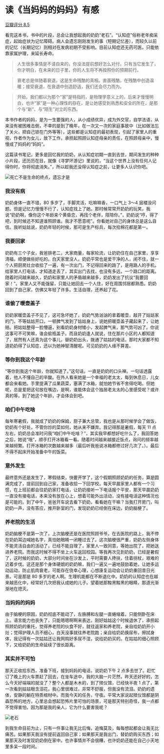 # 读《当妈妈的妈妈》有感


[豆瓣评分 8.5](https://book.douban.com/subject/35296852/)

看完这本书，书中的片段，总会让我想起我的奶奶“老石”。“认知症”俗称老年痴呆症，起始症状为记忆障碍。病人会遗忘刚刚发生的事（短期记忆差），而较久以前的记忆（长期记忆）则相对在发病初期不受影响。目前认知症还无药可医，只能依靠家属护理，来延长寿命。

> 人生很多事情是不请自来的，你没法提前想好怎么对付，只有当它发生了，你才明白，在未来的日子里，你的人生将不再按照你的预期前行。  

> 衰老总是伴随着衰退，这是生命残酷的真相。直面残酷，在残酷中创造温暖；接受衰退，在衰退中创造舒适，我们还会尽力而为。  

> 开始，我们都以为那个“家”是特指的，是物理学意义上的，后来才慢慢明白，也许“家”是一种心理性的存在，是让她感受到熟悉和安全的所在，是那个与“新”、与“陌生”对立的东西。  

本书作者的妈妈，是为一生要强的人，从小成绩优异，成为外交官，自学法语，从来没有被困难击倒，不幸的是到了晚年，在一次又一次的家庭事故中（比如做法忘了关火，把自己锁在门外等等），这些都是认知症的最初表现，引起了家里人的重视，作者作为女儿，放下工作，承担起照顾认知症母亲的责任，在照顾母亲中，慢慢成了妈妈的“妈妈“。

这篇读书笔记，更多是回忆我的奶奶，从认知症初期一直到去世，期间发生的种种小片段，还历历在目，就像《寻梦环游记》里说的，“当这个世界上没有任何人记得你时，你将彻底消失。”，所以趁我还没得认知症之前，让更多人认识你吧。

![死亡不是生命的终点，遗忘才是](https://miasanmia.oss-cn-beijing.aliyuncs.com/picture/2023/07/03/6702ad7cb6ba0d402b8a4c5b0bf0e0bf.webp)

### 我没有病
奶奶身体一直不错，80 多岁了，手脚灵活，吃嘛嘛香，一口气上 3～4 层楼没问题。但是记忆力慢慢不行了，认知症找上了她。那时候常常开奶奶的玩笑，我说“奶奶啊，像你这个年龄来个黄昏恋，再找个老伴，陪陪你。”，奶奶说“哼，得了吧，到时候还不知道谁照顾谁。我才不愿意呢”。你看她对自己的身体总是这么自信。我听姑姑说，奶奶年轻的时候，那可是生产标兵，每次拾棉花都是第一。

### 我要回家
奶奶有三个子女，我爸排老二，大家商量，每家轮流，让奶奶住在自己家里，享享清福，顺便做些好吃的。白天家里没人，奶奶平常也是爱干净的人，闲不住，就一个人把厨房灶台收拾了一遍，有一次出门，不记得回来的路了，是用路人的手机，给家里人打电话，才知道走丢了，其实出门去找，也没有多远，一个路口的距离。随着时间越来越久，奶奶和家里人的矛盾越来越多，奶奶发出了抗议“我要回家！”。家里人又不能强留，只能让她回去一个人住，好在周围邻居都熟悉。奶奶回到了自己家，仿佛又年轻了许多。生活自理，还养起了花。

### 谁偷了暖壶盖子
奶奶家暖壶盖子不见了，这可急坏她了，奶奶气势汹汹的拿着暖壶，敲开了姑姑家的门，不等姑姑开口，一顿脾气发到了姑姑身上，说她把暖壶盖子藏起来了，让她赔。把姑姑整得一脸懵逼，别看奶奶身材矮小，发起脾气来，那气势可凶了。你说这事可不可笑嘛，谁会偷瓶盖子。而且奶奶逢人就说，住在那片小区的人都知道了，居然有人还真为这个事儿，替奶奶出头，拨通了姑姑的电话，那时大家都不知道奶奶得了认知症，还以为她神智清醒呢。可见奶奶的人缘不算差。

### 等你到我这个年龄
“等你到我这个年龄，你就知道了。”这句话，一直是奶奶的口头禅。一句话透露着，他人不懂自己的辛酸。在外人看来她是一个幸福的老太太，每到休息日，儿女都会来看她。手里提满了瓜果蔬菜，塞满了冰箱，就怕她节省不舍得吃喝。但她呢，总是爱把这句放在嘴边，是啊，谁能体会这个独居老太太的心里感受呢？或许真的等，到了她这个年龄，才会体会到吧。

### 咱们中午吃啥
每年寒暑假，我就成了奶奶的保姆，厨子兼大总管，我也是从那时候学会了做饭，奶奶有个好处，不管你炒的菜如何，她从来不嫌弃。我记得那是暑假，每天 11 点左右，奶奶总会准时问我“咱们中午吃啥？”，其实我早都想好吃什么了，我回答她之后，她说“哦”，顺手打开冰箱看一看。随着时间越来越接近饭点，询问的频率越来越频繁。打开冰箱的次数越来越多（最后听我爸说冰箱都修过好几次了。）。最后不得不起床开始准备中午的饭菜。

### 意外发生
最终意外还是发生了，寒假结束，快要开学了，这个假期照顾奶奶的任务，算是圆满完成了，提前回到自己家，准备收拾一下回学校，每天早晨家里人都有一个习惯，在上班前都会往奶奶家打电话，让奶奶接听一下电话报个平安，那天早晨奶奶一直没有接电话，本来没有放在心上，想着可能外出活动，没有接电话这种情况也是可能的。到了中午，爸爸开车说去看下奶奶，看看她在干嘛？当我打开房门，叫奶奶一声，没有答应，推开卧室的门，发现奶奶已经倒在床边，奶奶脑梗了。

### 养老院的生活
奶奶脑梗不是第一次了，上次脑梗还是在医院照顾爷爷。在去医院的路上，我不停在奶奶耳边喊她名字，真怕她眼睛一闭睡过去了。这次脑梗很严重，奶奶左侧身体不能灵活自由的活动了，已经不能自理了，家里人一致同意，等她出院了，把她送进养老院。而我这时候不得不坐上火车返回校园。等我再次见到奶奶，已经是暑假了，这时候的奶奶，大部分时间坐在沙发上，平时需要人搀扶，住着拐杖，艰难的迈着步伐。这还是那个身体硬朗的奶奶嘛，我们一遍又一遍地鼓励着她，让她多运动运动，防止肌肉衰老，可能存在侥幸心理，心想康复运动会让奶奶重回昔日光景。可是那是 80 多岁的老人啊。生理机能都在不断退化中。奶奶的认知症也在越来越恶化中，经常好几次把我认成她的儿子。望着她那黢黑黢黑的眼睛，那道光渐渐地在熄灭。

### 当妈妈的妈妈
由于脑梗的原因，奶奶彻底不能动了，左胳膊和左腿一直蜷缩着。只能侧卧在床上。语言能力也丧失了，只能嗯嗯啊啊来表达，刚好姑姑这个时候退休了，承担起照顾奶奶的重托，觉得养老院的伙食不好，就往返家和养老院，亲自给奶奶开小灶；觉得护理人员不细心，白天没事就往养老院跑；亲自给奶奶换尿布，擦拭身体，我记得有一次姑姑还让我网购好多尿不湿，说给奶奶买的。在姑姑的细心照顾下，又给奶奶的生命延续了很长距离。

### 其实并不可怕
那天正收拾东西，准备下班，接到妈妈的电话，说奶奶下午 2 点多去世了。赶忙订了晚上的火车票赶了回去，在坐车途中，我的大脑一片茫然，昨天还好好的，怎么今天好端端的就没了？整个人都是木木的，到了殡仪馆，已经快半夜 1 点了，第一次看到姑姑眼含泪花，我心里很难过，非常不舒服，但我没有流泪。奶奶的遗体，安静的躺在特质棺材中。而我今天的任务，守夜。平常大家说起殡仪馆都是阴森恐怖的地方，心里总会想起恐怖片里可怕的场景，可是那天特别奇怪，我一点都不觉得害怕，因为那是我的亲人，它为什么要害我呢？

![老石](https://miasanmia.oss-cn-beijing.aliyuncs.com/picture/2023/07/03/e6a5f2d12c52c6793d478afe4d2a7e32.jpg)

到我生命目前为止，只有一件事让我无比后悔，追悔莫及，每每想起都会让我无比痛苦。如果那天我没有提前返回自己家；如果那天是我出门，替奶奶购买东西；如果那天及时发现奶奶倒在家中。也许事情并不会很糟，也许奶奶还能在自己小天地里多呆一段时间。
